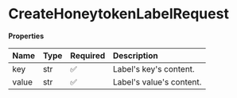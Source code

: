 # CreateHoneytokenLabelRequest

**Properties**

| Name  | Type | Required | Description              |
| :---- | :--- | :------- | :----------------------- |
| key   | str  | ✅       | Label's key's content.   |
| value | str  | ✅       | Label's value's content. |

<!-- This file was generated by liblab | https://liblab.com/ -->
